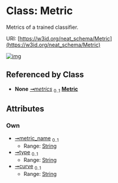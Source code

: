 
# Class: Metric


Metrics of a trained classifier.

URI: [https://w3id.org/neat_schema/Metric](https://w3id.org/neat_schema/Metric)


[![img](https://yuml.me/diagram/nofunky;dir:TB/class/[MetricContainer]++-%20metrics%200..1>[Metric&#124;metric_name:string%20%3F;type:string%20%3F;curve:string%20%3F],[MetricContainer])](https://yuml.me/diagram/nofunky;dir:TB/class/[MetricContainer]++-%20metrics%200..1>[Metric&#124;metric_name:string%20%3F;type:string%20%3F;curve:string%20%3F],[MetricContainer])

## Referenced by Class

 *  **None** *[➞metrics](metricContainer__metrics.md)*  <sub>0..1</sub>  **[Metric](Metric.md)**

## Attributes


### Own

 * [➞metric_name](metric__metric_name.md)  <sub>0..1</sub>
     * Range: [String](types/String.md)
 * [➞type](metric__type.md)  <sub>0..1</sub>
     * Range: [String](types/String.md)
 * [➞curve](metric__curve.md)  <sub>0..1</sub>
     * Range: [String](types/String.md)
